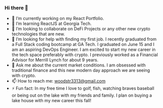 ### Hi there 👋
- 🔭 I’m currently working on my React Portfolio.
- 🌱 I’m learning ReactJS at Georgia Tech. 
- 👯 I’m looking to collaborate on DeFi Projects or any other new crypto technologies that are new.
- 🤔 I’m looking for help with finding my first job. I recently graduated from a Full Stack coding bootcamp at GA Tech. I graduated on June 15 and I am an aspiring DevOps Engineer. I am excited to start my new career in the tech space preferably with crypto. I previously worked as a Financial Advisor for Merrill Lynch for about 9 years.
- 💬 Ask me about the current market conditions. I am obsessed with traditional finance and this new modern day approach we are seeing with crypto. 
- 📫 How to reach me: woodstr3313@gmail.com 
- ⚡ Fun fact: In my free time I love to golf, fish, watching braves baseball or being out on the lake with my friends and family. I plan on buying a lake house with my new career this fall!

<!--
**woodstr3313/woodstr3313** is a ✨ _special_ ✨ repository because its `README.md` (this file) appears on your GitHub profile.

Here are some ideas to get you started:

- 🔭 I’m currently working on ...
- 🌱 I’m currently learning ...
- 👯 I’m looking to collaborate on ...
- 🤔 I’m looking for help with ...
- 💬 Ask me about ...
- 📫 How to reach me: ...
- ⚡ Fun fact: ...
-->
